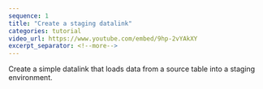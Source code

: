 ```yaml
---
sequence: 1
title: "Create a staging datalink"
categories: tutorial
video_url: https://www.youtube.com/embed/9hp-2vYAkXY
excerpt_separator: <!--more-->
---
```


Create a simple datalink that loads data from a source table into a staging environment.
<!--more-->
